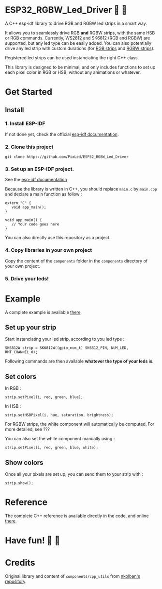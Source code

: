 # ESP32_RGBW_Led_Driver :sheep: :rainbow:
A C++ esp-idf library to drive RGB and RGBW led strips in a smart way.

It allows you to seamlessly drive RGB **and** RGBW strips, with the same HSB or RGB commands. Currently, WS2812 and SK6812 (RGB and RGBW) are supported, but any led type can be easily added. You can also potentially drive any led strip with custom durations (for [RGB strips](https://pixled.github.io/ESP32_RGBW_Led_Driver/classRGB__Strip.html#a9e827e6aa443285a811a11df0b64f5aa) and [RGBW strips](https://pixled.github.io/ESP32_RGBW_Led_Driver/classRGBW__Strip.html#a9d6003c75a32d2f9eec4af86caa1cea1)).

Registered led strips can be used instanciating the right C++ class.

This library is designed to be minimal, and only includes functions to set up each pixel color in RGB or HSB, without any animations or whatever.

# Get Started
## Install
### 1. Install ESP-IDF 
If not done yet, check the official [esp-idf documentation](https://docs.espressif.com/projects/esp-idf/en/latest/get-started/index.html).

### 2. Clone this project
`git clone https://github.com/PixLed/ESP32_RGBW_Led_Driver`

### 3. Set up an ESP-IDF project.

See the [esp-idf documentation](https://docs.espressif.com/projects/esp-idf/en/latest/get-started/index.html#step-5-start-a-project)

Because the library is written in C++, you should replace `main.c` by `main.cpp` and declare a main function as follow :
```
extern "C" {
   void app_main();
}

void app_main() {
   // Your code goes here
}
```

You can also directly use this repository as a project.

### 4. Copy libraries in your own project

Copy the content of the `components` folder in the `components` directory of your own project.

### 5. Drive your leds!

# Example

A complete example is available [there](https://github.com/PixLed/ESP32_RGBW_Led_Driver/blob/master/main/main.cpp).
## Set up your strip
Start instanciating your led strip, according to you led type :
```
SK6812W strip = SK6812W((gpio_num_t) SK6812_PIN, NUM_LED, RMT_CHANNEL_0);
```
Following commands are then available **whatever the type of your leds is**.

## Set colors
In RGB :
```
strip.setPixel(i, red, green, blue);
```
In HSB :
```
strip.setHSBPixel(i, hue, saturation, brightness);
```
For RGBW strips, the white component will automatically be computed. For more detailed, see ???

You can also set the white component manually using :
```
strip.setPixel(i, red, green, blue, white);
```

## Show colors
Once all your pixels are set up, you can send them to your strip with :
```
strip.show();
```

# Reference
The complete C++ reference is available directly in the code, and online [there](https://pixled.github.io/ESP32_RGBW_Led_Driver/).

# Have fun! :sheep: :rainbow:

# Credits
Original library and content of `components/cpp_utils` from [nkolban's repository](https://github.com/nkolban/esp32-snippets).
